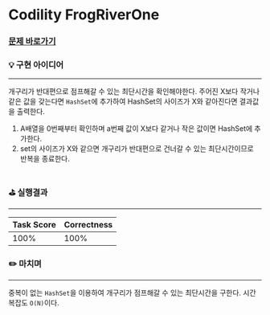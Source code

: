 # Codility FrogRiverOne
### [문제 바로가기](https://app.codility.com/programmers/lessons/4-counting_elements/frog_river_one/)

### 💡 구현 아이디어
---
개구리가 반대편으로 점프해갈 수 있는 최단시간을 확인해야한다. 주어진 X보다 작거나 같은 값을 갖는다면 `HashSet`에 추가하여 HashSet의 사이즈가 X와 같아진다면 결과값을 출력한다. <br/>

1. A배열을 0번째부터 확인하며 a번째 값이 X보다 같거나 작은 값이면 HashSet에 추가한다. 
2. set의 사이즈가 X와 같으면 개구리가 반대편으로 건너갈 수 있는 최단시간이므로 반복을 종료한다.
<br/><br/>


### ⛳️ 실행결과
---
| Task Score | Correctness |
| ------ | ------ |
|  100% | 100% | <br/><br/>


### ✏️ 마치며
---
중복이 없는 `HashSet`을 이용하여 개구리가 점프해갈 수 있는 최단시간을 구한다. 시간 복잡도 `O(N)`이다.
